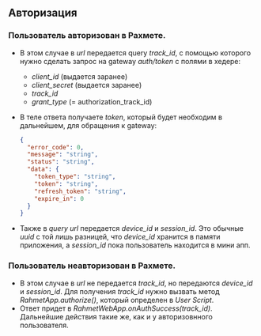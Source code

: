 ## Авторизация

### Пользователь авторизован в Рахмете. 
- В этом случае в *url* передается query *track_id*, c помощью которого нужно сделать запрос на gateway *auth/token* с полями в хедере: 
    - *client_id* (выдается заранее)
    - *client_secret* (выдается заранее)
    - *track_id* 
    - *grant_type* (= authorization_track_id)

- В теле ответа получаете *token*, который будет необходим в дальнейшем, для обращения к gateway:
    ```json
    {
      "error_code": 0,
      "message": "string",
      "status": "string",
      "data": {
        "token_type": "string",
        "token": "string",
        "refresh_token": "string",
        "expire_in": 0
      }
    }
    ```
- Также в *query* *url* передается *device_id* и *session_id*. Это обычные *uuid* с той лишь разницей, что *device_id* хранится в памяти приложения, а *session_id* пока пользователь находится в мини апп. 
### Пользователь неавторизован в Рахмете. 
- В этом случае в *url* не передается *track_id*, но передаются *device_id* и *session_id*. Для получения *track_id* нужно вызвать метод *RahmetApp.authorize()*, который определен в *User Script*. 
- Ответ придет в *RahmetWebApp.onAuthSuccess(track_id)*. Дальнейшие действия такие же, как и у авторизовнного пользователя. 
